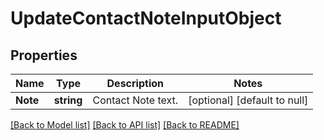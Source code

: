 # UpdateContactNoteInputObject

## Properties
Name | Type | Description | Notes
------------ | ------------- | ------------- | -------------
**Note** | **string** | Contact Note text. | [optional] [default to null]

[[Back to Model list]](../README.md#documentation-for-models) [[Back to API list]](../README.md#documentation-for-api-endpoints) [[Back to README]](../README.md)


